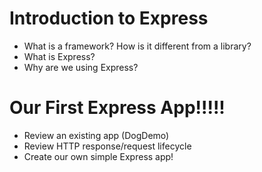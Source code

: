 # Introduction to Express

* What is a framework? How is it different from a library?
* What is Express?
* Why are we using Express?

# Our First Express App!!!!!

* Review an existing app (DogDemo)
* Review HTTP response/request lifecycle
* Create our own simple Express app!